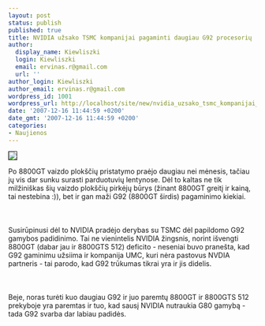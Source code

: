 ```yaml
---
layout: post
status: publish
published: true
title: NVIDIA užsako TSMC kompanijai pagaminti daugiau G92 procesorių
author:
  display_name: Kiewliszki
  login: Kiewliszki
  email: ervinas.r@gmail.com
  url: ''
author_login: Kiewliszki
author_email: ervinas.r@gmail.com
wordpress_id: 1001
wordpress_url: http://localhost/site/new/nvidia_uzsako_tsmc_kompanijai_pagaminti_daugiau_g92_procesoriu/
date: '2007-12-16 11:44:59 +0200'
date_gmt: '2007-12-16 11:44:59 +0200'
categories:
- Naujienos
---
```

<div class="imgright"><img src="http://images.gfx.no/352/352644/nvidia_g92.jpg" border="1"></div>
<p>Po 8800GT vaizdo plokščių pristatymo praėjo daugiau nei mėnesis, tačiau jų vis dar sunku surasti parduotuvių lentynose. Dėl to kaltas ne tik milžiniškas šių vaizdo plokščių pirkėjų būrys (žinant 8800GT greitį ir kainą, tai nestebina :)), bet ir gan maži G92 (8800GT širdis) pagaminimo kiekiai.<br />
<br><br />
<br>Susirūpinusi dėl to NVIDIA pradėjo derybas su TSMC dėl papildomo G92 gamybos padidinimo. Tai ne vienintelis NVIDIA žingsnis, norint išvengti 8800GT (dabar jau ir 8800GTS 512) deficito - neseniai buvo pranešta, kad G92 gaminimu užsiima ir kompanija UMC, kuri nėra pastovus NVDIA partneris - tai parodo, kad G92 trūkumas tikrai yra ir jis didelis.<br />
<br><br />
<br>Beje, noras turėti kuo daugiau G92 ir juo paremtų 8800GT ir 8800GTS 512 prekyboje yra paremtas ir tuo, kad sausį NVIDIA nutraukia G80 gamybą - tada G92 svarba dar labiau padidės.</p>
